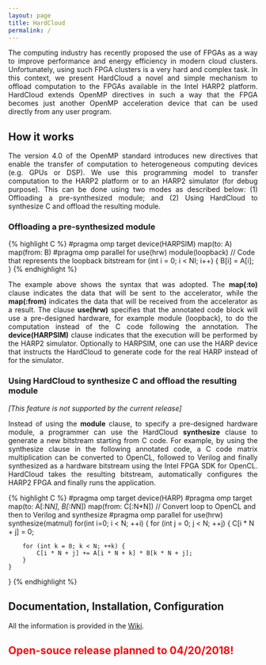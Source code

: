 ```yaml
---
layout: page
title: HardCloud
permalink: /
---
```


<p align="justify">
The computing industry has recently proposed the use of  FPGAs as a way to improve performance and energy efficiency in modern cloud clusters. Unfortunately, using such FPGA clusters  is a very hard and complex task. In this context, we present HardCloud a novel and simple mechanism to offload computation to  the FPGAs available in the  Intel HARP2 platform. HardCloud extends OpenMP directives in such a way that the FPGA becomes just another OpenMP acceleration device that can be used directly from any user program.
</p>

## How it works

<p align="justify">
The version 4.0 of the  OpenMP standard introduces new directives that
enable the transfer of  computation to heterogeneous computing devices
(e.g.  GPUs  or  DSP).  We  use this  programming  model  to  transfer
computation to the HARP2 platform or to an HARP2 simulator (for debug purpose).
This can be done using two modes as described below: (1) Offloading a pre-synthesized
module; and (2) Using HardCloud to synthesize C and offload the resulting module.
</p>

### Offloading a pre-synthesized module

{% highlight C %}
#pragma omp target device(HARPSIM) map(to: A) map(from: B)
#pragma omp parallel for use(hrw) module(loopback)
// Code that represents the loopback bitstream
for (int i = 0; i < NI; i++) {
    B[i] = A[i];
}
{% endhighlight %}

<p align="justify">
The example above shows the syntax that was adopted. The <b>map(:to)</b> clause indicates
the data that will be sent to the accelerator, while the <b>map(:from)</b> indicates the data that will be received from the accelerator as a result. The clause <b>use(hrw)</b> specifies that the annotated code block will use a pre-designed hardware, for example module (loopback), to do the computation instead of the C code following the annotation. The <b>device(HARPSIM)</b> clause indicates that the execution will be performed by the HARP2 simulator.
Optionally to HARPSIM, one can use the HARP device that instructs the
HardCloud to generate code for the real HARP instead of for the simulator.
</p>

### Using HardCloud to synthesize C and offload the resulting module

<p align="justify">
<i>[This feature is not supported by the current release]</i>
</p>

<p align="justify">
Instead of using the <b>module</b> clause, to specify a pre-designed hardware module, a programmer can  use the HardCloud <b>synthesize</b> clause to generate a new bitstream starting from C code. For example, by using the synthesize clause in the following annotated code,  a C code  matrix multiplication  can be converted to OpenCL, followed to Verilog and finally synthesized as a hardware bitstream using the  Intel FPGA SDK for OpenCL. HardCloud takes the resulting bitstream, automatically  configures the HARP2 FPGA and finally runs the application.
</p>

{% highlight C %}
#pragma omp target device(HARP)
#pragma omp target map(to: A[:N*N], B[:N*N]) map(from: C[:N*N])
// Convert loop to OpenCL and then to  Verilog and synthesize
#pragma omp parallel for use(hrw) synthesize(matmul)
for(int i=0; i < N; ++i) {
    for (int j = 0; j < N; ++j) {
        C[i * N + j] = 0;
        
        for (int k = 0; k < N; ++k) {
            C[i * N + j] += A[i * N + k] * B[k * N + j];
        }
    }
}
{% endhighlight %}

## Documentation, Installation, Configuration

<p align="justify">
All the information is provided in the <a href="https://github.com/omphardcloud/hardcloud/wiki">Wiki</a>.
</p>

<h2><font color="red">Open-souce release planned to 04/20/2018!</font></h2>
